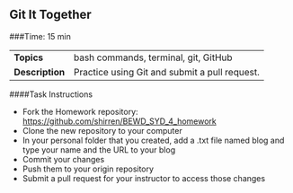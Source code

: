 ## Git It Together


###Time: 15 min

| | |
| ------------- |:-------------|
| __Topics__ | bash commands, terminal, git, GitHub|
| __Description__| Practice using Git and submit a pull request.|



####Task Instructions

- Fork the Homework repository: https://github.com/shirren/BEWD_SYD_4_homework
- Clone the new repository to your computer
- In your personal folder that you created, add a .txt file named blog and type your name and the URL to your blog
- Commit your changes
- Push them to your origin repository
- Submit a pull request for your instructor to access those changes
